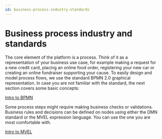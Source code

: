 ```yaml
---
id: business-process-industry-standards
---
```


# Business process industry and standards

The core element of the platform is a process. Think of it as a representation of your business use case, for example making a request for a new credit card, placing an online food order, registering your new car or creating an online fundraiser supporting your cause. 
To easily design and model process flows, we use the standard BPMN 2.0 graphical representation. In case you are not familiar with the standard, the next section covers some basic concepts:

[Intro to BPMN](../business-process-industry-standards/intro-to-bpmn/intro-to-bpmn.md)

Some process steps might require making business checks or validations. Business rules and decisions can be defined on nodes using either the DMN standard or the MVEL expression language. You can use the one you are most comfortable with.

[Intro to MVEL](./intro-to-mvel.md)